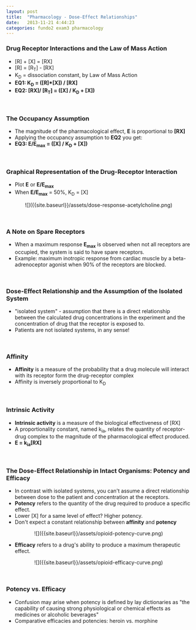 ```yaml
---
layout: post
title:  "Pharmacology - Dose-Effect Relationships"
date:   2013-11-21 4:44:23
categories: fundo2 exam3 pharmacology
---
```


### Drug Receptor Interactions and the Law of Mass Action
- \[R\] + \[X\] = \[RX\]
- \[R\] = \[R<sub>T</sub>\] - \[RX\]
- K<sub>D</sub> = dissociation constant, by Law of Mass Action
- __EQ1: K<sub>D</sub> = \(\[R\]\*\[X\]\) / \[RX\]__
- __EQ2: \[RX\]/ \[R<sub>T</sub>\] = \(\[X\] / K<sub>D</sub> \+ \[X\]\)__

<span><br></span> 
### The Occupancy Assumption
- The magnitude of the pharmacological effect, __E__ is proportional to __\[RX\]__
- Applying the occupancy assumption to __EQ2__ you get:
- __EQ3: E/E<sub>max</sub> = \(\[X\] / K<sub>D</sub> \+ \[X\]\)__

<span><br></span> 
### Graphical Representation of the Drug-Receptor Interaction
- Plot __E__ or __E/E<sub>max</sub>__
-  When __E/E<sub>max</sub>__ = 50%, K<sub>D</sub> = \[X\]
 
<div style="text-align:center;" markdown="1">
![]({{site.baseurl}}/assets/dose-response-acetylcholine.png)
</div>

<span><br></span> 
### A Note on Spare Receptors
- When a maximum response __E<sub>max</sub>__ is observed when not all receptors are occupied, the system is said to have spare receptors.
- Example: maximum inotropic response from cardiac muscle by a beta-adrenoceptor agonist when 90% of the receptors are blocked.

<span><br></span> 
### Dose-Effect Relationship and the Assumption of the Isolated System
- "isolated system" - assumption that there is a direct relationship between the calculated drug concentrations in the experiment and the concentration of drug that the receptor is exposed to.
- Patients are not isolated systems, in any sense!

<span><br></span> 
### Affinity
- __Affinity__ is a measure of the probability that a drug molecule will interact with its receptor form the drug-receptor complex
- Affinity is inversely proportional to K<sub>D</sub>

<span><br></span> 
### Intrinsic Activity
- __Intrinsic activity__ is a measure of the biological effectiveness of \[RX\]
- A proportionality constant, named k<sub>ia</sub>, relates the quantity of receptor-drug complex to the magnitude of the pharmacological effect produced.
- __E = k<sub>ia</sub>\[RX\]__

<span><br></span> 
### The Dose-Effect Relationship in Intact Organisms: Potency and Efficacy
- In contrast with isolated systems, you can't assume a direct relationship between dose to the patient and concentration at the receptors.
- __Potency__ refers to the quantity of the drug required to produce a specific effect.
- Lower \[X\] for a same level of effect? Higher potency.
- Don't expect a constant relationship between __affinity__ and __potency__

<div style="text-align:center;" markdown="1">
	![]({{site.baseurl}}/assets/opioid-potency-curve.png)
</div>

- __Efficacy__ refers to a drug's ability to produce a maximum therapeutic effect.

<div style="text-align:center;" markdown="1">
	![]({{site.baseurl}}/assets/opioid-efficacy-curve.png)
</div>

<span><br></span> 
### Potency vs. Efficacy
- Confusion may arise when potency is defined by lay dictionaries as "the capability of causing strong physiological or chemical effects as medicines or alcoholic beverages"
- Comparative efficacies and potencies: heroin vs. morphine


<!-- Review video
	- Exceptions to the occupancy assumption
-->